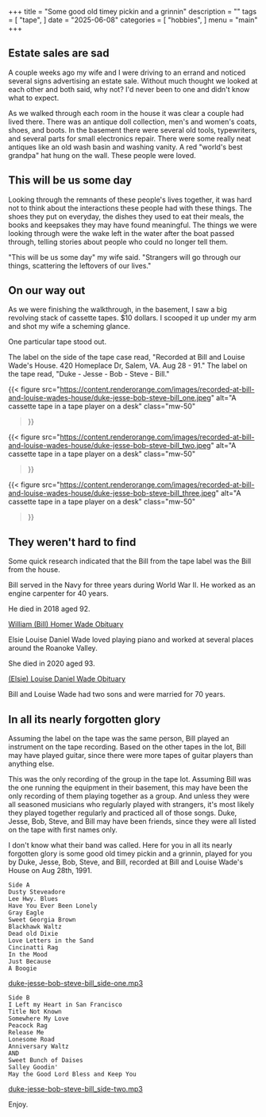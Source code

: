 +++
title = "Some good old timey pickin and a grinnin"
description = ""
tags = [
    "tape",
]
date = "2025-06-08"
categories = [
    "hobbies",
]
menu = "main"
+++

## Estate sales are sad

A couple weeks ago my wife and I were driving to an errand and noticed several signs advertising an estate sale.  Without much thought we looked at each other and both said, why not?  I'd never been to one and didn't know what to expect.

As we walked through each room in the house it was clear a couple had lived there.  There was an antique doll collection, men's and women's coats, shoes, and boots.  In the basement there were several old tools, typewriters, and several parts for small electronics repair.  There were some really neat antiques like an old wash basin and washing vanity.  A red "world's best grandpa" hat hung on the wall.  These people were loved.

## This will be us some day

Looking through the remnants of these people's lives together, it was hard not to think about the interactions these people had with these things.  The shoes they put on everyday, the dishes they used to eat their meals, the books and keepsakes they may have found meaningful.  The things we were looking through were the wake left in the water after the boat passed through, telling stories about people who could no longer tell them.

"This will be us some day" my wife said.  "Strangers will go through our things, scattering the leftovers of our lives."

## On our way out

As we were finishing the walkthrough, in the basement, I saw a big revolving stack of cassette tapes.  $10 dollars.  I scooped it up under my arm and shot my wife a scheming glance.

One particular tape stood out.

The label on the side of the tape case read, "Recorded at Bill and Louise Wade's House.  420 Homeplace Dr, Salem, VA. Aug 28 - 91."  The label on the tape read, "Duke - Jesse - Bob - Steve - Bill."

{{< figure
    src="https://content.renderorange.com/images/recorded-at-bill-and-louise-wades-house/duke-jesse-bob-steve-bill_one.jpeg"
    alt="A cassette tape in a tape player on a desk"
    class="mw-50"
>}}

{{< figure
    src="https://content.renderorange.com/images/recorded-at-bill-and-louise-wades-house/duke-jesse-bob-steve-bill_two.jpeg"
    alt="A cassette tape in a tape player on a desk"
    class="mw-50"
>}}

{{< figure
    src="https://content.renderorange.com/images/recorded-at-bill-and-louise-wades-house/duke-jesse-bob-steve-bill_three.jpeg"
    alt="A cassette tape in a tape player on a desk"
    class="mw-50"
>}}

## They weren't hard to find

Some quick research indicated that the Bill from the tape label was the Bill from the house.

Bill served in the Navy for three years during World War II.  He worked as an engine carpenter for 40 years.

He died in 2018 aged 92.

[William (Bill) Homer Wade Obituary](https://www.findagrave.com/memorial/190400920/william-homer-wade)

Elsie Louise Daniel Wade loved playing piano and worked at several places around the Roanoke Valley.

She died in 2020 aged 93.

[(Elsie) Louise Daniel Wade Obituary](https://www.findagrave.com/memorial/197510710/elsie_louise-wade)

Bill and Louise Wade had two sons and were married for 70 years.

## In all its nearly forgotten glory

Assuming the label on the tape was the same person, Bill played an instrument on the tape recording.  Based on the other tapes in the lot, Bill may have played guitar, since there were more tapes of guitar players than anything else.

This was the only recording of the group in the tape lot.  Assuming Bill was the one running the equipment in their basement, this may have been the only recording of them playing together as a group.  And unless they were all seasoned musicians who regularly played with strangers, it's most likely they played together regularly and practiced all of those songs.  Duke, Jesse, Bob, Steve, and Bill may have been friends, since they were all listed on the tape with first names only.

I don't know what their band was called.  Here for you in all its nearly forgotten glory is some good old timey pickin and a grinnin, played for you by Duke, Jesse, Bob, Steve, and Bill, recorded at Bill and Louise Wade's House on Aug 28th, 1991.

```
Side A
Dusty Steveadore
Lee Hwy. Blues
Have You Ever Been Lonely
Gray Eagle
Sweet Georgia Brown
Blackhawk Waltz
Dead old Dixie
Love Letters in the Sand
Cincinatti Rag
In the Mood
Just Because
A Boogie
```

[duke-jesse-bob-steve-bill_side-one.mp3](https://content.renderorange.com/audio/duke-jesse-bob-steve-bill_side-one.mp3)

```
Side B
I Left my Heart in San Francisco
Title Not Known
Somewhere My Love
Peacock Rag
Release Me
Lonesome Road
Anniversary Waltz
AND
Sweet Bunch of Daises
Salley Goodin'
May the Good Lord Bless and Keep You
```

[duke-jesse-bob-steve-bill_side-two.mp3](https://content.renderorange.com/audio/duke-jesse-bob-steve-bill_side-two.mp3)

Enjoy.
